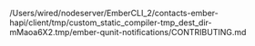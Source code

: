 /Users/wired/nodeserver/EmberCLI_2/contacts-ember-hapi/client/tmp/custom_static_compiler-tmp_dest_dir-mMaoa6X2.tmp/ember-qunit-notifications/CONTRIBUTING.md